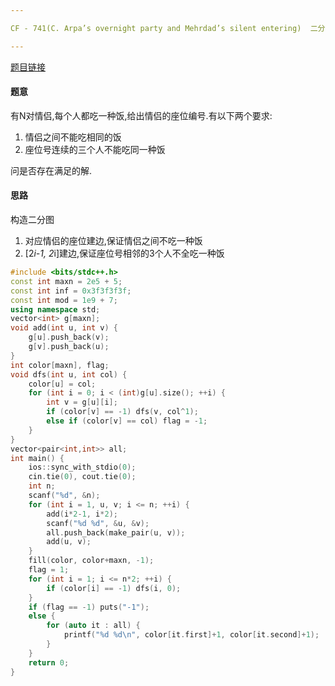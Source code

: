```yaml
---

CF - 741(C. Arpa’s overnight party and Mehrdad’s silent entering)  二分图构造

---
```


[题目链接](http://codeforces.com/contest/741/problem/C)

#### 题意

有N对情侣,每个人都吃一种饭,给出情侣的座位编号.有以下两个要求:

1. 情侣之间不能吃相同的饭
2. 座位号连续的三个人不能吃同一种饭

问是否存在满足的解.

#### 思路

构造二分图

1. 对应情侣的座位建边,保证情侣之间不吃一种饭
2. [2*i-1, 2*i]建边,保证座位号相邻的3个人不全吃一种饭



```cpp
#include <bits/stdc++.h>
const int maxn = 2e5 + 5;
const int inf = 0x3f3f3f3f;
const int mod = 1e9 + 7;
using namespace std;
vector<int> g[maxn];
void add(int u, int v) {
    g[u].push_back(v); 
    g[v].push_back(u);
}
int color[maxn], flag;
void dfs(int u, int col) {
    color[u] = col;
    for (int i = 0; i < (int)g[u].size(); ++i) {
        int v = g[u][i];
        if (color[v] == -1) dfs(v, col^1);
        else if (color[v] == col) flag = -1;
    }
}
vector<pair<int,int>> all;
int main() {
    ios::sync_with_stdio(0);
    cin.tie(0), cout.tie(0);
    int n;
    scanf("%d", &n);
    for (int i = 1, u, v; i <= n; ++i) {
        add(i*2-1, i*2);
        scanf("%d %d", &u, &v);
        all.push_back(make_pair(u, v));
        add(u, v);
    }
    fill(color, color+maxn, -1);
    flag = 1;
    for (int i = 1; i <= n*2; ++i) {
        if (color[i] == -1) dfs(i, 0);
    }
    if (flag == -1) puts("-1");
    else {
        for (auto it : all) {
            printf("%d %d\n", color[it.first]+1, color[it.second]+1);
        }
    }
    return 0;
}
```



